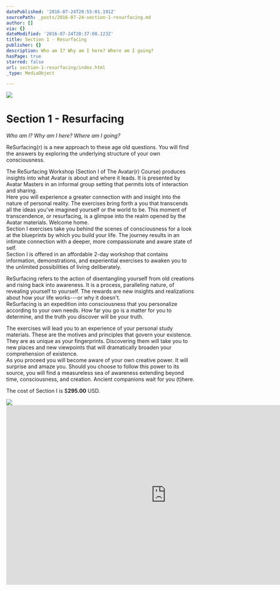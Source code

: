 ```yaml
---
datePublished: '2016-07-24T20:55:01.191Z'
sourcePath: _posts/2016-07-24-section-1-resurfacing.md
author: []
via: {}
dateModified: '2016-07-24T20:37:00.123Z'
title: Section 1 - Resurfacing
publisher: {}
description: Who am I? Why am I here? Where am I going?
hasPage: true
starred: false
url: section-1-resurfacing/index.html
_type: MediaObject

---
```

![](https://the-grid-user-content.s3-us-west-2.amazonaws.com/4dc1c27b-1330-4509-9cd8-0d44ae352019.jpg)

# Section 1 - Resurfacing

_Who am I? Why am I here? Where am I going?_

ReSurfacing(r) is a new approach to these age old questions. You will find the answers by exploring the underlying structure of your own consciousness.

The ReSurfacing Workshop (Section I of The Avatar(r) Course) produces insights into what Avatar is about and where it leads. It is presented by Avatar Masters in an informal group setting that permits lots of interaction and sharing.  
Here you will experience a greater connection with and insight into the nature of personal reality. The exercises bring forth a you that transcends all the ideas you've imagined yourself or the world to be. This moment of transcendence, or resurfacing, is a glimpse into the realm opened by the Avatar materials. Welcome home.  
Section I exercises take you behind the scenes of consciousness for a look at the blueprints by which you build your life. The journey results in an intimate connection with a deeper, more compassionate and aware state of self.  
Section I is offered in an affordable 2-day workshop that contains information, demonstrations, and experiential exercises to awaken you to the unlimited possibilities of living deliberately.

ReSurfacing refers to the action of disentangling yourself from old creations and rising back into awareness. It is a process, paralleling nature, of revealing yourself to yourself. The rewards are new insights and realizations about how your life works---or why it doesn't.  
ReSurfacing is an expedition into consciousness that you personalize according to your own needs. How far you go is a matter for you to determine, and the truth you discover will be your truth.

The exercises will lead you to an experience of your personal study materials. These are the motives and principles that govern your existence. They are as unique as your fingerprints. Discovering them will take you to new places and new viewpoints that will dramatically broaden your comprehension of existence.  
As you proceed you will become aware of your own creative power. It will surprise and amaze you. Should you choose to follow this power to its source, you will find a measureless sea of awareness extending beyond time, consciousness, and creation. Ancient companions wait for you (t)here.

The cost of Section I is $**295.00** USD.

<article style=""><img src="http://jesusfuck.me/di/QNMS/69359899.jpg" /></article>

<iframe src="https://cdn.embedly.com/widgets/media.html?src=https%3A%2F%2Fwww.youtube.com%2Fembed%2FBsqOLCXYznE%3Ffeature%3Doembed&amp;url=http%3A%2F%2Fwww.youtube.com%2Fwatch%3Fv%3DBsqOLCXYznE&amp;image=https%3A%2F%2Fi.ytimg.com%2Fvi%2FBsqOLCXYznE%2Fhqdefault.jpg&amp;key=b7d04c9b404c499eba89ee7072e1c4f7&amp;type=text%2Fhtml&amp;schema=youtube" width="854" height="480" scrolling="no" frameborder="0" allowfullscreen="" style=""></iframe>